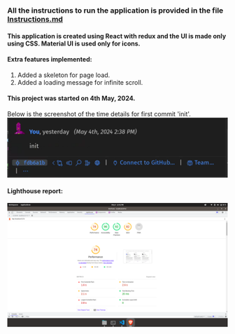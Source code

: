 ### All the instructions to run the application is provided in the file [Instructions.md](/Instructions.md)

#### This application is created using React with redux and the UI is made only using CSS. Material UI is used only for icons.

#### Extra features implemented:
1. Added a skeleton for page load.
2. Added a loading message for infinite scroll.

#### This project was started on 4th May, 2024.
Below is the screenshot of the time details for first commit 'init'.
![First Commit Time](./TakeHomeAssignmentStartTime.png)

#### Lighthouse report:
![LightHouseReport](./LighthouseReport.png)
